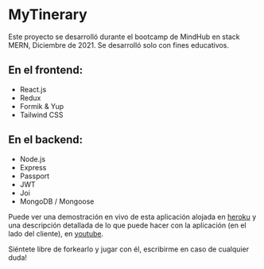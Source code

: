 # MyTinerary

Este proyecto se desarrolló durante el bootcamp de MindHub en stack MERN, Diciembre de 2021. Se desarrolló solo con fines educativos.

## En el frontend:
- React.js 
- Redux
- Formik & Yup
- Tailwind CSS

## En el backend:
- Node.js
- Express
- Passport
- JWT
- Joi
- MongoDB / Mongoose

Puede ver una demostración en vivo de esta aplicación alojada en [heroku](https://mytinerary-aguirre.herokuapp.com/) y una descripción detallada de lo que puede hacer con la aplicación (en el lado del cliente), en [youtube](https://www.youtube.com/).

Siéntete libre de forkearlo y jugar con él, escribirme en caso de cualquier duda!
